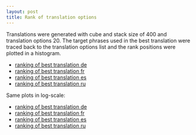 ```yaml
---
layout: post
title: Rank of translation options
---
```

Translations were generated with cube and stack size of 400 and translation options 20. The target phrases used in the best translation were traced back to the translation options list and the rank positions were plotted in a histogram.

- [ranking of best translation de](https://raw.githubusercontent.com/arendu/arendu.github.io/master/images/hist-plots/rankings.de.out.png)  
- [ranking of best translation fr](https://raw.githubusercontent.com/arendu/arendu.github.io/master/images/hist-plots/rankings.fr.out.png)  
- [ranking of best translation es](https://raw.githubusercontent.com/arendu/arendu.github.io/master/images/hist-plots/rankings.es.out.png)  
- [ranking of best translation ru](https://raw.githubusercontent.com/arendu/arendu.github.io/master/images/hist-plots/rankings.ru.out.png)  

Same plots in log-scale:

- [ranking of best translation de](https://raw.githubusercontent.com/arendu/arendu.github.io/master/images/hist-plots/rankings.de.out.log.png)  
- [ranking of best translation fr](https://raw.githubusercontent.com/arendu/arendu.github.io/master/images/hist-plots/rankings.fr.out.log.png)  
- [ranking of best translation es](https://raw.githubusercontent.com/arendu/arendu.github.io/master/images/hist-plots/rankings.es.out.log.png)  
- [ranking of best translation ru](https://raw.githubusercontent.com/arendu/arendu.github.io/master/images/hist-plots/rankings.ru.out.log.png)  


